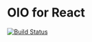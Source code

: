 # OIO for React

[![Build Status](https://travis-ci.org/mother/oio-react.svg?branch=master)](https://travis-ci.org/mother/oio-react)
